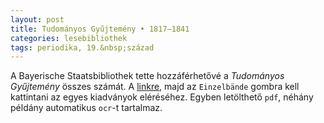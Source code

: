 ```yaml
---
layout: post
title: Tudományos Gyűjtemény • 1817–1841
categories: lesebibliothek
tags: periodika, 19.&nbsp;század
---
```


A Bayerische Staatsbibliothek tette hozzáférhetővé a *Tudományos Gyűjtemény* összes számát. A [linkre](https://opacplus.bsb-muenchen.de/search?oclcno=47007791&db=100), majd az `Einzelbände` gombra kell kattintani az egyes kiadványok eléréséhez. Egyben letölthető `pdf`, néhány példány automatikus `ocr`-t tartalmaz.
